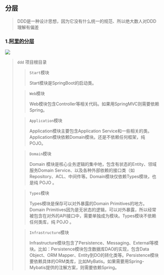 ## 分层

> DDD是一种设计思想，因为它没有什么统一的规范、所以绝大数人对DDD理解有偏差



### 1.[阿里的分层](https://mp.weixin.qq.com/s/MU1rqpQ1aA1p7OtXqVVwxQ)

![](https://mmbiz.qpic.cn/mmbiz_png/33P2FdAnjuibCA7zuzhlSIpEHAClQ3dEBibOHsJFhYOz8wdLkoLpWEP1SZicx8KVJPj0Oq59RI5Yd1M0tCMTBn96g/640?wx_fmt=png&tp=webp&wxfrom=5&wx_lazy=1&wx_co=1)

> `ddd` 项目根目录
>
> > `Start`模块
> >
> > Start模块是SpringBoot的启动类。
>
> > `Web`模块
> >
> > Web模块包含Controller等相关代码。如果用SpringMVC则需要依赖Spring。
>
> > `Application`模块
> >
> > Application模块主要包含Application Service和一些相关的类。Application模块依赖Domain模块。还是不依赖任何框架，纯POJO。
>
> > `Domain`模块
> >
> > Domain 模块是核心业务逻辑的集中地，包含有状态的Entity、领域服务Domain Service、以及各种外部依赖的接口类（如Repository、ACL、中间件等。Domain模块仅依赖Types模块，也是纯 POJO 。
>
> > `Types`模块
> >
> > Types模块是保存可以对外暴露的Domain Primitives的地方。Domain Primitives因为是无状态的逻辑，可以对外暴露，所以经常被包含在对外的API接口中，需要单独成为模块。Types模块不依赖任何类库，纯 POJO 。
>
> > `Infrastructure`模块
> >
> > Infrastructure模块包含了Persistence、Messaging、External等模块。比如：Persistence模块包含数据库DAO的实现，包含Data Object、ORM Mapper、Entity到DO的转化类等。Persistence模块要依赖具体的ORM类库，比如MyBatis。如果需要用Spring-Mybatis提供的注解方案，则需要依赖Spring。

